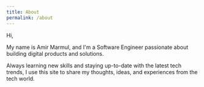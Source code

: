 ```yaml
---
title: About
permalink: /about
---
```


Hi, 

My name is Amir Marmul, and I'm a Software Engineer passionate about building digital products and solutions.

Always learning new skills and staying up-to-date with the latest tech trends, I use this site to share my thoughts, ideas, and experiences from the tech world.
